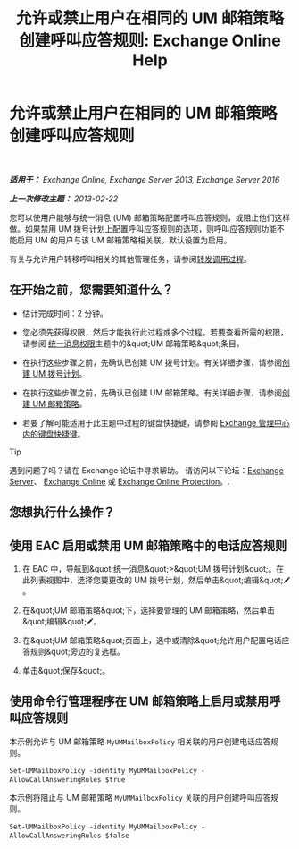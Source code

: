 ﻿---
title: '允许或禁止用户在相同的 UM 邮箱策略创建呼叫应答规则: Exchange Online Help'
TOCTitle: 允许或禁止用户在相同的 UM 邮箱策略创建呼叫应答规则
ms:assetid: e44acaa6-d5a8-41e8-94aa-100be0bd6391
ms:mtpsurl: https://technet.microsoft.com/zh-cn/library/Dd351209(v=EXCHG.150)
ms:contentKeyID: 50556682
ms.date: 05/23/2018
mtps_version: v=EXCHG.150
ms.translationtype: MT
---

# 允许或禁止用户在相同的 UM 邮箱策略创建呼叫应答规则

 

_**适用于：** Exchange Online, Exchange Server 2013, Exchange Server 2016_

_**上一次修改主题：** 2013-02-22_

您可以使用户能够与统一消息 (UM) 邮箱策略配置呼叫应答规则，或阻止他们这样做。如果禁用 UM 拨号计划上配置呼叫应答规则的选项，则呼叫应答规则功能不能启用 UM 的用户与该 UM 邮箱策略相关联。默认设置为启用。

有关与允许用户转移呼叫相关的其他管理任务，请参阅[转发调用过程](forwarding-calls-procedures-exchange-2013-help.md)。

## 在开始之前，您需要知道什么？

  - 估计完成时间：2 分钟。

  - 您必须先获得权限，然后才能执行此过程或多个过程。若要查看所需的权限，请参阅 [统一消息权限](unified-messaging-permissions-exchange-2013-help.md)主题中的\&quot;UM 邮箱策略\&quot;条目。

  - 在执行这些步骤之前，先确认已创建 UM 拨号计划。有关详细步骤，请参阅[创建 UM 拨号计划](create-a-um-dial-plan-exchange-2013-help.md)。

  - 在执行这些步骤之前，先确认已创建 UM 邮箱策略。有关详细步骤，请参阅[创建 UM 邮箱策略](create-a-um-mailbox-policy-exchange-2013-help.md)。

  - 若要了解可能适用于此主题中过程的键盘快捷键，请参阅 [Exchange 管理中心内的键盘快捷键](keyboard-shortcuts-in-the-exchange-admin-center-exchange-online-protection-help.md)。

> [!TIP]  
> 遇到问题了吗？请在 Exchange 论坛中寻求帮助。 请访问以下论坛：<a href="https://go.microsoft.com/fwlink/p/?linkid=60612">Exchange Server</a>、 <a href="https://go.microsoft.com/fwlink/p/?linkid=267542">Exchange Online</a> 或 <a href="https://go.microsoft.com/fwlink/p/?linkid=285351">Exchange Online Protection</a>。.


## 您想执行什么操作？

## 使用 EAC 启用或禁用 UM 邮箱策略中的电话应答规则

1.  在 EAC 中，导航到\&quot;统一消息\&quot;\>\&quot;UM 拨号计划\&quot;。在此列表视图中，选择您要更改的 UM 拨号计划，然后单击\&quot;编辑\&quot;![编辑图标](images/Bb124582.6f53ccb2-1f13-4c02-bea0-30690e6ea71d(EXCHG.150).gif "编辑图标")。

2.  在\&quot;UM 邮箱策略\&quot;下，选择要管理的 UM 邮箱策略，然后单击\&quot;编辑\&quot;![编辑图标](images/Bb124582.6f53ccb2-1f13-4c02-bea0-30690e6ea71d(EXCHG.150).gif "编辑图标")。

3.  在\&quot;UM 邮箱策略\&quot;页面上，选中或清除\&quot;允许用户配置电话应答规则\&quot;旁边的复选框。

4.  单击\&quot;保存\&quot;。

## 使用命令行管理程序在 UM 邮箱策略上启用或禁用呼叫应答规则

本示例允许与 UM 邮箱策略 `MyUMMailboxPolicy` 相关联的用户创建电话应答规则。

    Set-UMMailboxPolicy -identity MyUMMailboxPolicy -AllowCallAnsweringRules $true

本示例将阻止与 UM 邮箱策略 `MyUMMailboxPolicy` 关联的用户创建呼叫应答规则。

    Set-UMMailboxPolicy -identity MyUMMailboxPolicy -AllowCallAnsweringRules $false

